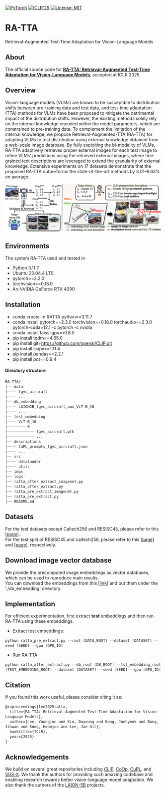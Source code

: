[![PyTorch](https://img.shields.io/badge/PyTorch-red?logo=pytorch&logoColor=white)](https://pytorch.org/)
[![ICLR'25](https://img.shields.io/badge/ICLR'25-blue)](https://iclr.cc)
[![License: MIT](https://img.shields.io/badge/license-MIT-green.svg)](https://opensource.org/licenses/MIT)

# RA-TTA
Retrieval-Augmented Test-Time Adaptation for Vision-Language Models

## About
The official source code for [**RA-TTA: Retrieval-Augmented Test-Time Adaptation for Vision-Language Models**](https://openreview.net/pdf/86d3293ab2d788dc7a7a4cd22a101eba7e501237.pdf), accepted at ICLR 2025.

## Overview
Vision-language models (VLMs) are known to be susceptible to distribution shifts between pre-training data and test data, and test-time adaptation (TTA) methods for VLMs have been proposed to mitigate the detrimental impact of the distribution shifts. However, the existing methods solely rely on the internal knowledge encoded within the model parameters, which are constrained to pre-training data. To complement the limitation of the internal knowledge, we propose Retrieval-Augmented-TTA (RA-TTA) for adapting VLMs to test distribution using external knowledge obtained from a web-scale image database. By fully exploiting the bi-modality of VLMs, RA-TTA adaptively retrieves proper external images for each test image to refine VLMs’ predictions using the retrieved external images, where fine-grained text descriptions are leveraged to extend the granularity of external knowledge. Extensive experiments on 17 datasets demonstrate that the proposed RA-TTA outperforms the state-of-the-art methods by 3.01–9.63% on average.

![Alt Text](imgs/RA_TTA_ICLR25.png)

  
## Environments
The system RA-TTA used and tested in
- Python 3.11.7
- Ubuntu 20.04.4 LTS
- pytorch==2.3.0
- torchvision==0.18.0
- An NVIDIA GeForce RTX 4090

## Installation
- conda create -n RATTA python==3.11.7
- conda install pytorch==2.3.0 torchvision==0.18.0 torchaudio==2.3.0 pytorch-cuda=12.1 -c pytorch -c nvidia
- conda install faiss-gpu==1.8.0
- pip install tqdm==4.65.0
- pip install git+https://github.com/openai/CLIP.git
- pip install scipy==1.11.4
- pip install pandas==2.2.1
- pip install pot==0.9.4

#### Directory structure
```
RA-TTA/
|–– data
|–––– fgvc_aircraft
|–––– ... 
|–– db_embedding
|–––– LAION2B_fgvc_aircraft_aux_ViT-B_16
|–––– ... 
|–– test_embedding
|–––– ViT-B_16
|–––––––– 0
|–––––––––––– fgvc_aircraft.pth
|–––––––––––– ... 
|–– descriptions
|–––– CuPL_prompts_fgvc_aircraft.json
|–––– ... 
|–– src
|–––– datalaoder
|–––– utils
|–– imgs
|–– logs
|–– ratta_after_extract_imagenet.py
|–– ratta_after_extract.py
|–– ratta_pre_extract_imagenet.py
|–– ratta_pre_extract.py
|–– README.md
```

## Datasets
For the test datasets except Caltech256 and RESISC45, please refer to this [[page](https://github.com/KaiyangZhou/CoOp/blob/main/DATASETS.md)]. </br>
For the test split of RESISC45 and caltech256, please refer to this [[page](https://www.kaggle.com/datasets/aqibrehmanpirzada/nwpuresisc45)] and [[page](https://github.com/vishaal27/SuS-X/blob/main/data/DATA.md)], respectively. 

## Download image vector database
We provide the precomputed image embeddings as vector databases, which can be used to reproduce main results. </br>
You can download the embeddings from this [[link](https://drive.google.com/drive/folders/1EF8VgitV8xFatQAxNwpf1RTb2PhPQMah?usp=sharing)] and put them under the './db_embedding' directory.

## Implementation
For efficient experimentation, first extract **test** embeddings and then run RA-TTA using these embeddings.
- Extract test embeddings: 
```
python ratta_pre_extract.py --root [DATA_ROOT] --dataset [DATASET] --seed [SEED] --gpu [GPU_ID]
```
- Run RA-TTA: 
```
python ratta_after_extract.py --db_root [DB_ROOT] --tst_embedding_root [TEST_EMBEDDING_ROOT] --dataset [DATASET] --seed [SEED] --gpu [GPU_ID]
```

## Citation
If you found this work useful, please consider citing it as:
```
@inproceedings{lee2025ratta,
  title={RA-TTA: Retrieval-Augmented Test-Time Adaptation for Vision-Language Models},
  author={Lee, Youngjun and Kim, Doyoung and Kang, Junhyeok and Bang, Jihwan and Song, Hwanjun and Lee, Jae-Gil},
  booktitle={ICLR},
  year={2025}
}
```

## Acknowledgements
We build on several great repositories including [CLIP](https://github.com/openai/CLIP/tree/main/clip), [CoOp](https://github.com/KaiyangZhou/CoOp/), [CuPL](https://github.com/sarahpratt/CuPL), and [SUS-X](https://github.com/vishaal27/SuS-X). We thank the authors for providing such amazing codebase and enabling research towards better vision-language model adaptation. We also thank the authors of the [LAION-5B](https://laion.ai/blog/laion-5b/) projects.
